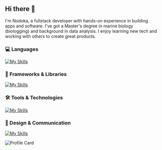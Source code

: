 ## Hi there 👋

I'm Nodoka, a fullstack developer with hands-on experience in building apps and software. I've got a Master's degree in marine biology (biologging) and background in data analysis. I enjoy learning new tech and working with others to create great products.

### 💻 Languages   
[![My Skills](https://skillicons.dev/icons?i=js,ts,html,css,r,py,java,ruby)](https://skillicons.dev)

### 🧩 Frameworks & Libraries  
[![My Skills](https://skillicons.dev/icons?i=react,nodejs,express,nextjs,rails,threejs,tailwind,sass,materialui)](https://skillicons.dev)

### 🛠 Tools & Technologies  
[![My Skills](https://skillicons.dev/icons?i=docker,supabase,mongodb,firebase,aws,vite,matlab,mysql,wordpress,npm,yarn,github,vscode,androidstudio,eclipse,postman)](https://skillicons.dev)

### 🎨 Design & Communication  
[![My Skills](https://skillicons.dev/icons?i=figma,ai,ps,gmail,linkedin,notion,codepen,discord)](https://skillicons.dev)


<!-- ![Top Langs](https://github-readme-stats.vercel.app/api/top-langs/?username=nk21t5c7&layout=compact&theme=nord_bright) -->

![Profile Card](http://github-profile-summary-cards.vercel.app/api/cards/profile-details?username=nk21t5c7&layout=compact&theme=github)




<!--
**Nk21t5c7/Nk21t5c7** is a ✨ _special_ ✨ repository because its `README.md` (this file) appears on your GitHub profile.

Here are some ideas to get you started:

- 🔭 I’m currently working on ...
- 🌱 I’m currently learning ...
- 👯 I’m looking to collaborate on ...
- 🤔 I’m looking for help with ...
- 💬 Ask me about ...
- 📫 How to reach me: ...
- 😄 Pronouns: ...
- ⚡ Fun fact: ...
-->
